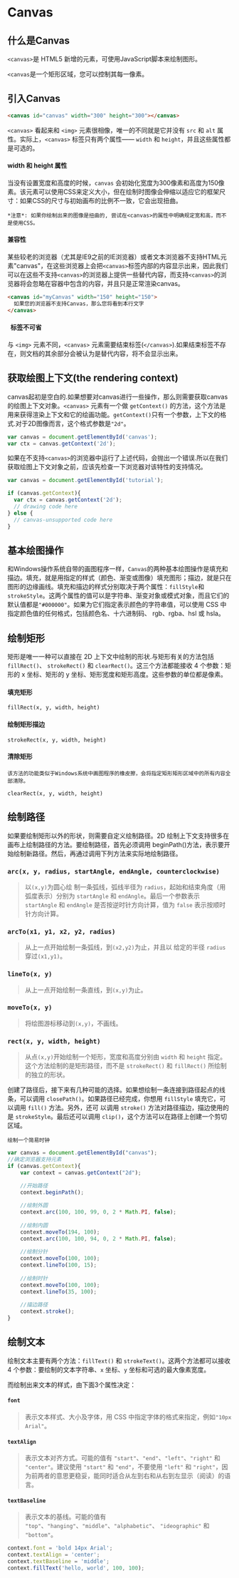 # Canvas

## 什么是Canvas

`<canvas>`是 HTML5 新增的元素，可使用JavaScript脚本来绘制图形。

`<canvas`是一个矩形区域，您可以控制其每一像素。

## 引入Canvas
```html
<canvas id="canvas" width="300" height="300"></canvas>
```

`<canvas>` 看起来和 `<img>` 元素很相像，唯一的不同就是它并没有 `src` 和 `alt` 属性。实际上，`<canvas>` 标签只有两个属性—— `width` 和 `height`，并且这些属性都是可选的。

#### width 和 height 属性
当没有设置宽度和高度的时候，`canvas` 会初始化宽度为300像素和高度为150像素。该元素可以使用CSS来定义大小，但在绘制时图像会伸缩以适应它的框架尺寸：如果CSS的尺寸与初始画布的比例不一致，它会出现扭曲。

	*注意*: 如果你绘制出来的图像是扭曲的, 尝试在<canvas>的属性中明确规定宽和高，而不是使用CSS。
	
#### 兼容性
某些较老的浏览器（尤其是IE9之前的IE浏览器）或者文本浏览器不支持HTML元素"canvas"，在这些浏览器上会把`<canvas>`标签内部的内容显示出来，因此我们可以在这些不支持`<canvas>`的浏览器上提供一些替代内容，而支持`<canvas>`的浏览器将会忽略在容器中包含的内容，并且只是正常渲染canvas。

```html
<canvas id="myCanvas" width="150" height="150">
  如果您的浏览器不支持Canvas，那么您将看到本行文字
</canvas>
```

####  </canvas> 标签不可省
与 `<img>` 元素不同，`<canvas>` 元素需要结束标签(`</canvas>`).如果结束标签不存在，则文档的其余部分会被认为是替代内容，将不会显示出来。

## 获取绘图上下文(the rendering context)
canvas起初是空白的.如果想要对canvas进行一些操作，那么则需要获取canvas的绘图上下文对象。`<canvas>` 元素有一个做 `getContext()` 的方法，这个方法是用来获得渲染上下文和它的绘画功能。`getContext()`只有一个参数，上下文的格式.对于2D图像而言，这个格式参数是`"2d"`。

```javascript
var canvas = document.getElementById('canvas');
var ctx = canvas.getContext('2d');
```

如果在不支持`<canvas>`的浏览器中运行了上述代码，会抛出一个错误.所以在我们获取绘图上下文对象之前，应该先检查一下浏览器对该特性的支持情况。

```javascript
var canvas = document.getElementById('tutorial');

if (canvas.getContext){
  var ctx = canvas.getContext('2d');
  // drawing code here
} else {
  // canvas-unsupported code here
}
```

## 基本绘图操作
和Windows操作系统自带的画图程序一样，`Canvas`的两种基本绘图操作是填充和描边。填充，就是用指定的样式（颜色、渐变或图像）填充图形；描边，就是只在图形的边缘画线。填充和描边的样式分别取决于两个属性：`fillStyle`和`strokeStyle`。这两个属性的值可以是字符串、渐变对象或模式对象，而且它们的默认值都是`"#000000"`。如果为它们指定表示颜色的字符串值，可以使用 CSS 中指定颜色值的任何格式，包括颜色名、十六进制码、 rgb、rgba、hsl 或 hsla。

## 绘制矩形
矩形是唯一一种可以直接在 2D 上下文中绘制的形状.与矩形有关的方法包括 `fillRect()`、 `strokeRect()` 和 `clearRect()`。这三个方法都能接收 4 个参数：矩形的 x 坐标、矩形的 y 坐标、矩形宽度和矩形高度。这些参数的单位都是像素。

#### 填充矩形
`fillRect(x, y, width, height)`

#### 绘制矩形描边
`strokeRect(x, y, width, height)`

#### 清除矩形
	该方法的功能类似于Windows系统中画图程序的橡皮擦，会将指定矩形矩形区域中的所有内容全部清除。
	
`clearRect(x, y, width, height)`

## 绘制路径
如果要绘制矩形以外的形状，则需要自定义绘制路径。2D 绘制上下文支持很多在画布上绘制路径的方法。要绘制路径，首先必须调用 beginPath()方法，表示要开始绘制新路径。然后，再通过调用下列方法来实际地绘制路径。

### `arc(x, y, radius, startAngle, endAngle, counterclockwise)`

> 以`(x,y)`为圆心绘 制一条弧线，弧线半径为 `radius`，起始和结束角度（用弧度表示）分别为 `startAngle` 和 `endAngle`。最后一个参数表示 `startAngle` 和 `endAngle` 是否按逆时针方向计算，值为 `false` 表示按顺时针方向计算。

### `arcTo(x1, y1, x2, y2, radius)`
> 从上一点开始绘制一条弧线，到`(x2,y2)`为止，并且以 给定的半径 `radius` 穿过`(x1,y1)`。

### `lineTo(x, y)`
> 从上一点开始绘制一条直线，到`(x,y)`为止。

### `moveTo(x, y)`
> 将绘图游标移动到`(x,y)`，不画线。

### `rect(x, y, width, height)`
> 从点`(x,y)`开始绘制一个矩形，宽度和高度分别由 `width` 和 `height` 指定。这个方法绘制的是矩形路径，而不是 `strokeRect()` 和 `fillRect()` 所绘制的独立的形状。

创建了路径后，接下来有几种可能的选择。如果想绘制一条连接到路径起点的线条，可以调用 `closePath()`。如果路径已经完成，你想用 `fillStyle` 填充它，可以调用 `fill()` 方法。另外，还可 以调用 `stroke()` 方法对路径描边，描边使用的是 `strokeStyle`。最后还可以调用 `clip()`，这个方法可以在路径上创建一个剪切区域。

	绘制一个简易时钟

```javascript
var canvas = document.getElementById("canvas");
//确定浏览器支持元素 
if (canvas.getContext){
	var context = canvas.getContext("2d");

	//开始路径
	context.beginPath();
	
	//绘制外圆
	context.arc(100, 100, 99, 0, 2 * Math.PI, false);
	
	//绘制内圆
	context.moveTo(194, 100);
	context.arc(100, 100, 94, 0, 2 * Math.PI, false);
	
	//绘制分针
	context.moveTo(100, 100);
	context.lineTo(100, 15);
	
	//绘制时针
	context.moveTo(100, 100);
	context.lineTo(35, 100);
	
	//描边路径
	context.stroke();
}
```

## 绘制文本
绘制文本主要有两个方法：`fillText()` 和 `strokeText()`。这两个方法都可以接收 4 个参数：要绘制的文本字符串、`x` 坐标、`y` 坐标和可选的最大像素宽度。

而绘制出来文本的样式，由下面3个属性决定：

#### `font`
> 表示文本样式、大小及字体，用 CSS 中指定字体的格式来指定，例如`"10px Arial"`。

#### `textAlign`
> 表示文本对齐方式。可能的值有 `"start"`、`"end"`、`"left"`、`"right"` 和 `"center"`。建议使用 `"start"` 和 `"end"`，不要使用 `"left"` 和 `"right"`，因为前两者的意思更稳妥，能同时适合从左到右和从右到左显示（阅读）的语言。

#### `textBaseline`
> 表示文本的基线。可能的值有 `"top"`、`"hanging"`、`"middle"`、`"alphabetic"`、 `"ideographic"` 和 `"bottom"`。

```javascript
context.font = 'bold 14px Arial';
context.textAlign = 'center';
context.textBaseline = 'middle';
context.fillText('hello, world', 100, 100);
```
	


